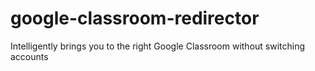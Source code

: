 # google-classroom-redirector
 Intelligently brings you to the right Google Classroom without switching accounts
